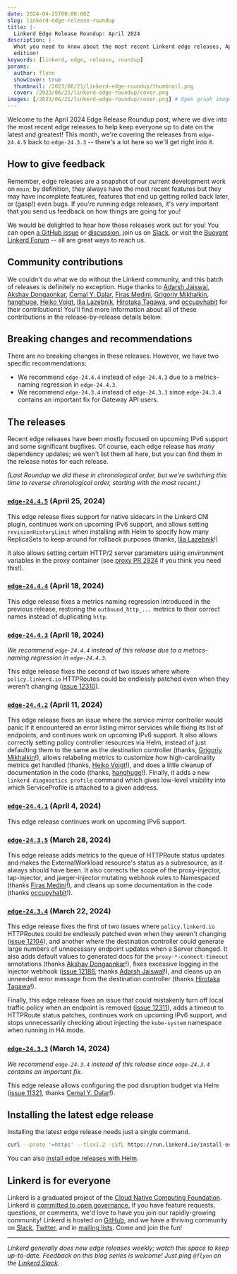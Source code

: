 ```yaml
---
date: 2024-04-25T00:00:00Z
slug: linkerd-edge-release-roundup
title: |-
  Linkerd Edge Release Roundup: April 2024
description: |-
  What you need to know about the most recent Linkerd edge releases, April 2024
  edition!
keywords: [linkerd, edge, release, roundup]
params:
  author: flynn
  showCover: true
  thumbnail: /2023/06/21/linkerd-edge-roundup/thumbnail.png
  cover: /2023/06/21/linkerd-edge-roundup/cover.png
images: [/2023/06/21/linkerd-edge-roundup/cover.png] # Open graph image
---
```


Welcome to the April 2024 Edge Release Roundup post, where we dive into the most
recent edge releases to help keep everyone up to date on the latest and
greatest! This month, we're covering the releases from `edge-24.4.5` back to
`edge-24.3.3` -- there's a lot here so we'll get right into it.

## How to give feedback

Remember, edge releases are a snapshot of our current development work on
`main`; by definition, they always have the most recent features but they may
have incomplete features, features that end up getting rolled back later, or
(gasp!) even bugs. If you're running edge releases, it's _very_ important that
you send us feedback on how things are going for you!

We would be delighted to hear how these releases work out for you! You can open
[a GitHub issue](https://github.com/linkerd/linkerd2/issues/) or
[discussion](https://github.com/linkerd/linkerd2/discussions/), join us on
[Slack](https://slack.linkerd.io), or visit the
[Buoyant Linkerd Forum](https://linkerd.buoyant.io) -- all are great ways to
reach us.

## Community contributions

We couldn't do what we do without the Linkerd community, and this batch of
releases is definitely no exception. Huge thanks to [Adarsh Jaiswal], [Akshay
Dongaonkar], [Cemal Y. Dalar], [Firas Medini], [Grigoriy Mikhalkin], [hanghuge],
[Heiko Voigt], [Ilia Lazebnik], [Hirotaka Tagawa], and [occupyhabit] for their
contributions! You'll find more information about all of these contributions in
the release-by-release details below.

[hanghuge]: https://github.com/hanghuge
[Grigoriy Mikhalkin]: https://github.com/GrigoriyMikhalkin
[occupyhabit]: https://github.com/occupyhabit
[Firas Medini]: https://github.com/mdnfiras
[Adarsh jaiswal]: https://github.com/Adarsh-jaiss
[Hirotaka Tagawa]: https://github.com/wafuwafu13
[Cemal Y. Dalar]: https://github.com/cdalar
[Ilia Lazebnik]: https://github.com/DrFaust92
[Akshay Dongaonkar]: https://github.com/doubletooth
[Heiko Voigt]: https://github.com/hvoigt

## Breaking changes and recommendations

There are no breaking changes in these releases. However, we have two specific
recommendations:

- We recommend `edge-24.4.4` instead of `edge-24.4.3` due to a metrics-naming
  regression in `edge-24.4.3`.
- We recommend `edge-24.3.4` instead of `edge-24.3.3` since `edge-24.3.4`
  contains an important fix for Gateway API users.

## The releases

Recent edge releases have been mostly focused on upcoming IPv6 support and some
significant bugfixes. Of course, each edge release has _many_ dependency
updates; we won't list them all here, but you can find them in the release notes
for each release.

_(Last Roundup we did these in chronological order, but we're switching this
time to reverse chronological order, starting with the most recent.)_

### [`edge-24.4.5`](https://github.com/linkerd/linkerd2/releases/tag/edge-24.4.5) (April 25, 2024)

This edge release fixes support for native sidecars in the Linkerd CNI plugin,
continues work on upcoming IPv6 support, and allows setting
`revisionHistoryLimit` when installing with Helm to specify how many ReplicaSets
to keep around for rollback purposes (thanks, [Ilia Lazebnik]!)

It also allows setting certain HTTP/2 server parameters using environment
variables in the proxy container (see [proxy PR 2924] if you think you need
this!).

[proxy PR 2924]: https://github.com/linkerd/linkerd2-proxy/pull/2924

### [`edge-24.4.4`](https://github.com/linkerd/linkerd2/releases/tag/edge-24.4.4) (April 18, 2024)

This edge release fixes a metrics naming regression introduced in the previous
release, restoring the `outbound_http_...` metrics to their correct names
instead of duplicating `http`.

### [`edge-24.4.3`](https://github.com/linkerd/linkerd2/releases/tag/edge-24.4.3) (April 18, 2024)

_We recommend `edge-24.4.4` instead of this release due to a metrics-naming
regression in `edge-24.4.3`._

This edge release fixes the second of two issues where where `policy.linkerd.io`
HTTPRoutes could be endlessly patched even when they weren't changing ([issue
12310]).

[issue 12310]: https://github.com/linkerd/linkerd2/issues/12310

### [`edge-24.4.2`](https://github.com/linkerd/linkerd2/releases/tag/edge-24.4.2) (April 11, 2024)

This edge release fixes an issue where the service mirror controller would panic
if it encountered an error listing mirror services while fixing its list of
endpoints, and continues work on upcoming IPv6 support. It also allows correctly
setting policy controller resources via Helm, instead of just defaulting them to
the same as the destination controller (thanks, [Grigoriy Mikhalkin]!), allows
relabeling metrics to customize how high-cardinality metrics get handled
(thanks, [Heiko Voigt]!), and does a little cleanup of documentation in the code
(thanks, [hanghuge]!). Finally, it adds a new `linkerd diagnostics profile`
command which gives low-level visibility into which ServiceProfile is attached
to a given address.

### [`edge-24.4.1`](https://github.com/linkerd/linkerd2/releases/tag/edge-24.4.1) (April 4, 2024)

This edge release continues work on upcoming IPv6 support.

### [`edge-24.3.5`](https://github.com/linkerd/linkerd2/releases/tag/edge-24.3.5) (March 28, 2024)

This edge release adds metrics to the queue of HTTPRoute status updates and
makes the ExternalWorkload resource's status as a subresource, as it always
should have been. It also corrects the scope of the proxy-injector,
tap-injector, and jaeger-injector mutating webhook rules to Namespaced (thanks
[Firas Medini]!), and cleans up some documentation in the code (thanks
[occupyhabit]!).

### [`edge-24.3.4`](https://github.com/linkerd/linkerd2/releases/tag/edge-24.3.4) (March 22, 2024)

This edge release fixes the first of two issues where `policy.linkerd.io`
HTTPRoutes could be endlessly patched even when they weren't changing ([issue
12104]), and another where the destination controller could generate large
numbers of unnecessary endpoint updates when a Server changed. It also adds
default values to generated docs for the `proxy-*-connect-timeout` annotations
(thanks [Akshay Dongaonkar]!), fixes excessive logging in the injector webhook
([issue 12186], thanks [Adarsh Jaiswal]!), and cleans up an unneeded error
message from the destination controller (thanks [Hirotaka Tagawa]!).

Finally, this edge release fixes an issue that could mistakenly turn off local
traffic policy when an endpoint is removed ([issue 12311]), adds a timeout to
HTTPRoute status patches, continues work on upcoming IPv6 support, and stops
unnecessarily checking about injecting the `kube-system` namespace when running
in HA mode.

[issue 12186]: https://github.com/linkerd/linkerd2/issues/12186
[issue 12104]: https://github.com/linkerd/linkerd2/issues/12104
[issue 12311]: https://github.com/linkerd/linkerd2/issues/12311

### [`edge-24.3.3`](https://github.com/linkerd/linkerd2/releases/tag/edge-24.3.3) (March 14, 2024)

_We recommend `edge-24.3.4` instead of this release since `edge-24.3.4` contains
an important fix._

This edge release allows configuring the pod disruption budget via Helm ([issue
11321], thanks [Cemal Y. Dalar]!).

[issue 11321]: https://github.com/linkerd/linkerd2/issues/11321

## Installing the latest edge release

Installing the latest edge release needs just a single command.

```bash
curl --proto '=https' --tlsv1.2 -sSfL https://run.linkerd.io/install-edge | sh
```

You can also
[install edge releases with Helm](https://linkerd.io/2.15/tasks/install-helm/).

## Linkerd is for everyone

Linkerd is a graduated project of the
[Cloud Native Computing Foundation](https://cncf.io/). Linkerd is
[committed to open governance.](/2019/10/03/linkerds-commitment-to-open-governance/)
If you have feature requests, questions, or comments, we'd love to have you join
our rapidly-growing community! Linkerd is hosted on
[GitHub](https://github.com/linkerd/), and we have a thriving community on
[Slack](https://slack.linkerd.io/), [Twitter](https://twitter.com/linkerd), and
in [mailing lists](/community/get-involved/). Come and join the fun!

---

_Linkerd generally does new edge releases weekly; watch this space to keep
up-to-date. Feedback on this blog series is welcome! Just ping `@flynn` on the
[Linkerd Slack](https://slack.linkerd.io)._

